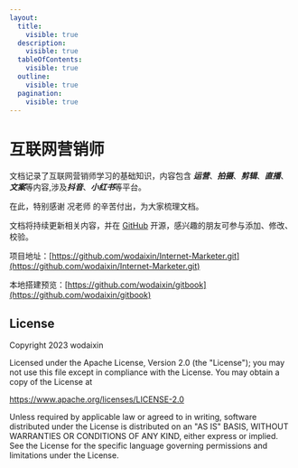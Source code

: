 ```yaml
---
layout:
  title:
    visible: true
  description:
    visible: true
  tableOfContents:
    visible: true
  outline:
    visible: true
  pagination:
    visible: true
---
```


# 互联网营销师

文档记录了互联网营销师学习的基础知识，内容包含 ***运营***、***拍摄***、***剪辑***、***直播***、***文案***等内容,涉及***抖音***、***小红书***等平台。

在此，特别感谢 况老师 的辛苦付出，为大家梳理文档。

文档将持续更新相关内容，并在 [GitHub](https://github.com) 开源，感兴趣的朋友可参与添加、修改、校验。

项目地址：[https://github.com/wodaixin/Internet-Marketer.git](https://github.com/wodaixin/Internet-Marketer.git)

本地搭建预览：[https://github.com/wodaixin/gitbook](https://github.com/wodaixin/gitbook)

## License

Copyright 2023 wodaixin

Licensed under the Apache License, Version 2.0 (the "License"); you may not use this file except in compliance with the License. You may obtain a copy of the License at


https://www.apache.org/licenses/LICENSE-2.0


Unless required by applicable law or agreed to in writing, software distributed under the License is distributed on an "AS IS" BASIS, WITHOUT WARRANTIES OR CONDITIONS OF ANY KIND, either express or implied. See the License for the specific language governing permissions and limitations under the License.
